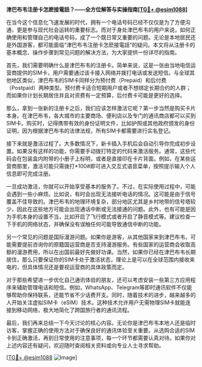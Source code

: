 **津巴布韦注册卡怎麽接電話？——全方位解答与实操指南[[TG💪+ @esim1088](https://t.me/s/esim1088)]**

在当今这个信息化飞速发展的时代，拥有一个电话号码已经不仅仅是为了方便沟通，更是参与现代社会运转的重要标志。而对于身处津巴布韦的用户来说，如何正确使用和管理自己的电话号码，成了一个既日常又重要的问题。无论是本地居民还是外国游客，都可能面临“津巴布韦注册卡怎麽接電話”的疑问。本文将从注册卡的基本概念、操作步骤到常见问题的解决方法，为大家提供一份详尽的指南。

首先，我们需要明确什么是津巴布韦的注册卡。简单来说，这是一张由当地电信运营商提供的SIM卡，用户需要通过该卡接入网络并拨打电话或发送短信。与全球其他地区类似，津巴布韦的SIM卡同样分为预付费（Prepaid）和后付费（Postpaid）两种类型。预付费卡适合短期用户或者不想绑定长期合约的人群；而如果你计划长期居住并且对资费有一定预算，后付费卡可能是更好的选择。

那么，拿到一张新的注册卡之后，我们应该怎样激活它呢？第一步当然是购买卡片本身。在津巴布韦，各大城市的主要商场、便利店以及专门的通讯商店都可以买到SIM卡。购买时，记得携带有效的身份证明文件，比如护照或其他政府颁发的身份证明，因为根据津巴布韦的法律法规，所有SIM卡都需要进行实名登记。

接下来就是激活过程了。大多数情况下，新卡插入手机后会自动引导你完成初步设置。如果没有这样的功能，你需要手动拨打特定的代码来激活服务。通常，这些代码会在包装盒内附带的小册子上标明，或者是直接印在卡片背面。例如，在某些运营商那里，激活可能只需拨打*100#即可进入交互式语音菜单，按照提示输入个人信息即可完成注册。

一旦成功激活，你就可以开始享受基本的服务了。不过，在实际使用过程中，可能会遇到一些小麻烦。比如说，有时会出现无法接听电话的情况。这可能是由于信号覆盖不佳导致的。津巴布韦的地理环境复杂，部分地区尤其是乡村地带的信号塔较少，因此在这些地方可能会出现通话中断或无法接通的问题。此外，也有可能是因为手机本身的设置不当，比如开启了飞行模式或者开启了静音模式等。建议检查一下手机的网络状态，并确保没有误触任何可能导致通信中断的功能。

另一个常见的问题是国际漫游问题。如果你是游客，从其他国家来到津巴布韦，可能需要提前咨询你的原籍国运营商是否支持漫游服务。有些国家的运营商会收取高额的漫游费用，所以在出国前最好先做好功课。当然，如果你已经在津巴布韦长期居住，那么只要保证你的SIM卡处于激活状态，理论上是可以在全球范围内接收来电的，但具体情况还是要视运营商的具体政策而定。

对于那些希望进一步优化自己通讯体验的朋友，还可以考虑安装一些第三方应用程序来辅助管理电话和短信。例如，WhatsApp、Telegram等即时通讯软件不仅能够帮助你保持联系，还能节省不少话费开支。同时，随着技术的进步，越来越多的人开始关注虚拟SIM卡（eSIM）技术。这种技术允许用户无需物理SIM卡就能连接到移动网络，极大地简化了跨国旅行者的通讯流程。

最后，我们再来总结一下今天讨论的核心内容。无论你是津巴布韦本地人还是临时访客，掌握正确的使用方法对于确保良好的通讯体验至关重要。从选购合适的SIM卡到正确激活，再到日常使用的注意事项，每一个环节都需要认真对待。如果你对上述内容还有疑问，欢迎随时查阅相关资料或向专业人士寻求帮助。

[[TG💪+ @esim1088](https://t.me/s/esim1088) ![Image](https://i.postimg.cc/4NQfJmqS/Snipaste-2025-05-13-00-14-12.png)]